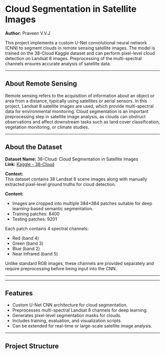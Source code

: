 # Cloud Segmentation in Satellite Images

**Author:** Praveen V.V.J  

This project implements a custom U-Net convolutional neural network (CNN) to segment clouds in remote sensing satellite images. The model is trained on the 38-Cloud Kaggle dataset and can perform pixel-level cloud detection on Landsat 8 images. Preprocessing of the multi-spectral channels ensures accurate analysis of satellite data.

---

## About Remote Sensing

Remote sensing refers to the acquisition of information about an object or area from a distance, typically using satellites or aerial sensors. In this project, Landsat 8 satellite images are used, which provide multi-spectral data for environmental monitoring. Cloud segmentation is an important preprocessing step in satellite image analysis, as clouds can obstruct observations and affect downstream tasks such as land cover classification, vegetation monitoring, or climate studies.

---

## About the Dataset

**Dataset Name:** 38-Cloud: Cloud Segmentation in Satellite Images  
**Link:** [Kaggle - 38-Cloud](https://www.kaggle.com/datasets/sorour/38cloud-cloud-segmentation-in-satellite-images)

**Context:**  
This dataset contains 38 Landsat 8 scene images along with manually extracted pixel-level ground truths for cloud detection.

**Content:**  
- Images are cropped into multiple 384×384 patches suitable for deep learning-based semantic segmentation.  
- Training patches: 8400  
- Testing patches: 9201  

Each patch contains 4 spectral channels:  
- Red (band 4)  
- Green (band 3)  
- Blue (band 2)  
- Near Infrared (band 5)  

Unlike standard RGB images, these channels are provided separately and require preprocessing before being input into the CNN.

---


---

## Features

- Custom U-Net CNN architecture for cloud segmentation.
- Preprocesses multi-spectral Landsat 8 channels for deep learning.
- Generates pixel-level segmentation masks for clouds.
- Includes training, evaluation, and visualization scripts.
- Can be extended for real-time or large-scale satellite image analysis.

---




## Project Structure

